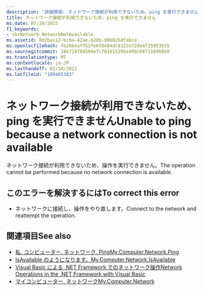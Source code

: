 ```yaml
---
description: '詳細情報: ネットワーク接続が利用できないため、ping を実行できません'
title: ネットワーク接続が利用できないため、ping を実行できません
ms.date: 07/20/2015
f1_keywords:
- vbrNetwork_NetworkNotAvailable
ms.assetid: 8d2bac12-bc6a-42ae-b28b-80b026dfabce
ms.openlocfilehash: fb26beaff51fe6f8e04dc8122e72de4f25953555
ms.sourcegitcommit: 10e719780594efc781b15295e499c66f316068b8
ms.translationtype: MT
ms.contentlocale: ja-JP
ms.lasthandoff: 02/14/2021
ms.locfileid: "100485303"
---
```

# <a name="unable-to-ping-because-a-network-connection-is-not-available"></a><span data-ttu-id="a3b77-103">ネットワーク接続が利用できないため、ping を実行できません</span><span class="sxs-lookup"><span data-stu-id="a3b77-103">Unable to ping because a network connection is not available</span></span>

<span data-ttu-id="a3b77-104">ネットワーク接続が利用できないため、操作を実行できません。</span><span class="sxs-lookup"><span data-stu-id="a3b77-104">The operation cannot be performed because no network connection is available.</span></span>  
  
## <a name="to-correct-this-error"></a><span data-ttu-id="a3b77-105">このエラーを解決するには</span><span class="sxs-lookup"><span data-stu-id="a3b77-105">To correct this error</span></span>  
  
- <span data-ttu-id="a3b77-106">ネットワークに接続し、操作をやり直します。</span><span class="sxs-lookup"><span data-stu-id="a3b77-106">Connect to the network and reattempt the operation.</span></span>  
  
## <a name="see-also"></a><span data-ttu-id="a3b77-107">関連項目</span><span class="sxs-lookup"><span data-stu-id="a3b77-107">See also</span></span>

- [<span data-ttu-id="a3b77-108">私. コンピューター. ネットワーク. Ping</span><span class="sxs-lookup"><span data-stu-id="a3b77-108">My.Computer.Network.Ping</span></span>](xref:Microsoft.VisualBasic.Devices.Network.Ping%2A)
- [<span data-ttu-id="a3b77-109">IsAvailable のようになります。</span><span class="sxs-lookup"><span data-stu-id="a3b77-109">My.Computer.Network.IsAvailable</span></span>](xref:Microsoft.VisualBasic.Devices.Network.IsAvailable)
- <span data-ttu-id="a3b77-110">[Visual Basic による .NET Framework でのネットワーク操作](/previous-versions/visualstudio/visual-studio-2010/ms172756(v=vs.100))</span><span class="sxs-lookup"><span data-stu-id="a3b77-110">[Network Operations in the .NET Framework with Visual Basic](/previous-versions/visualstudio/visual-studio-2010/ms172756(v=vs.100))</span></span>
- [<span data-ttu-id="a3b77-111">マイコンピューター. ネットワーク</span><span class="sxs-lookup"><span data-stu-id="a3b77-111">My.Computer.Network</span></span>](xref:Microsoft.VisualBasic.Devices.Network)
